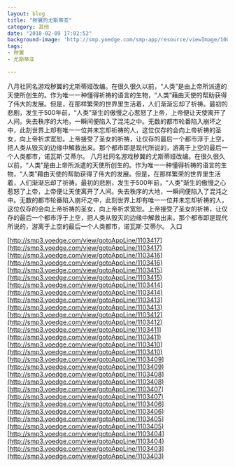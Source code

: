```yaml
---
layout: blog
title: "秽翼的尤斯蒂亚"
category: 其他
date: "2018-02-09 17:02:52"
background-image: 'http://smp.yoedge.com/smp-app/resource/viewImage/1003497appline.png'
tags:
- 秽翼
- 尤斯蒂亚

---
```

八月社同名游戏秽翼的尤斯蒂娅改编。在很久很久以前，“人类”是由上帝所派遣的天使所创生的。作为唯一一种懂得祈祷的语言的生物，“人类”藉由天使的帮助获得了伟大的发展。但是，在那样繁荣的世界里生活着，人们渐渐忘却了祈祷。最初的悲剧，发生于500年前，“人类”渐生的傲慢之心惹怒了上帝，上帝便让天使离开了人间。失去秩序的大地，一瞬间便陷入了混沌之中。无数的都市轮番陷入崩坏之中，此刻世界上却有唯一一位并未忘却祈祷的人，这位仅存的会向上帝祈祷的圣女，向上帝祈求宽恕。上帝接受了圣女的祈祷，让仅存的最后一个都市浮于上空，把人类从毁灭的边缘中解救出来。那个都市即是现代所说的，游离于上空的最后一个人类都市，诺瓦斯·艾蒂尔。
八月社同名游戏秽翼的尤斯蒂娅改编。在很久很久以前，“人类”是由上帝所派遣的天使所创生的。作为唯一一种懂得祈祷的语言的生物，“人类”藉由天使的帮助获得了伟大的发展。但是，在那样繁荣的世界里生活着，人们渐渐忘却了祈祷。最初的悲剧，发生于500年前，“人类”渐生的傲慢之心惹怒了上帝，上帝便让天使离开了人间。失去秩序的大地，一瞬间便陷入了混沌之中。无数的都市轮番陷入崩坏之中，此刻世界上却有唯一一位并未忘却祈祷的人，这位仅存的会向上帝祈祷的圣女，向上帝祈求宽恕。上帝接受了圣女的祈祷，让仅存的最后一个都市浮于上空，把人类从毁灭的边缘中解救出来。那个都市即是现代所说的，游离于上空的最后一个人类都市，诺瓦斯·艾蒂尔。
入口

[http://smp3.yoedge.com/view/gotoAppLine/1103417](http://smp3.yoedge.com/view/gotoAppLine/1103417)
[http://smp3.yoedge.com/view/gotoAppLine/1103416](http://smp3.yoedge.com/view/gotoAppLine/1103416)
[http://smp3.yoedge.com/view/gotoAppLine/1103415](http://smp3.yoedge.com/view/gotoAppLine/1103415)
[http://smp3.yoedge.com/view/gotoAppLine/1103414](http://smp3.yoedge.com/view/gotoAppLine/1103414)
[http://smp3.yoedge.com/view/gotoAppLine/1103413](http://smp3.yoedge.com/view/gotoAppLine/1103413)
[http://smp3.yoedge.com/view/gotoAppLine/1103412](http://smp3.yoedge.com/view/gotoAppLine/1103412)
[http://smp3.yoedge.com/view/gotoAppLine/1103411](http://smp3.yoedge.com/view/gotoAppLine/1103411)
[http://smp3.yoedge.com/view/gotoAppLine/1103410](http://smp3.yoedge.com/view/gotoAppLine/1103410)
[http://smp3.yoedge.com/view/gotoAppLine/1103409](http://smp3.yoedge.com/view/gotoAppLine/1103409)
[http://smp3.yoedge.com/view/gotoAppLine/1103408](http://smp3.yoedge.com/view/gotoAppLine/1103408)
[http://smp3.yoedge.com/view/gotoAppLine/1103407](http://smp3.yoedge.com/view/gotoAppLine/1103407)
[http://smp3.yoedge.com/view/gotoAppLine/1103406](http://smp3.yoedge.com/view/gotoAppLine/1103406)
[http://smp3.yoedge.com/view/gotoAppLine/1103405](http://smp3.yoedge.com/view/gotoAppLine/1103405)
[http://smp3.yoedge.com/view/gotoAppLine/1103404](http://smp3.yoedge.com/view/gotoAppLine/1103404)
[http://smp3.yoedge.com/view/gotoAppLine/1103403](http://smp3.yoedge.com/view/gotoAppLine/1103403)

        
